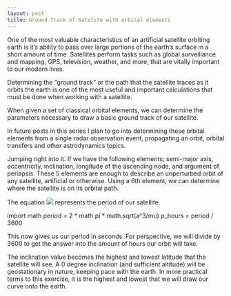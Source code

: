 ```yaml
---
layout: post
title: Ground Track of Satelite with orbital elements
---
```


One of the most valuable characteristics of an artificial satellite orbiting earth is it’s ability to pass over large portions of the earth’s surface in a short amount of time. Satellites perform tasks such as global surveillance and mapping, GPS, television, weather, and more, that are vitally important to our modern lives. 

Determining the “ground track” or the path that the satellite traces as it orbits the earth is one of the most useful and important calculations that must be done when working with a satellite. 

When given a set of classical orbital elements, we can determine the parameters necessary to draw a basic ground track of our satellite. 

In future posts in this series I plan to go into determining these orbital elements from a single radar observation event, propagating an orbit, orbital transfers and other astrodynamics topics. 

Jumping right into it. If we have the following elements; semi-major axis, eccentricity, inclination, longitude of the ascending node, and argument of periapsis. These 5 elements are enough to describe an unperturbed orbit of any satellite, artificial or otherwise. Using a 6th element, we can determine where the satellite is on its orbital path.

The equation <img src="https://render.githubusercontent.com/render/math?math=P = 2\pi\sqrt\dfrac{a^3}{\mu}"> represents the period of our satellite.

import math
period = 2 * math.pi * math.sqrt(a^3/mu)
p_hours = period / 3600

This now gives us our period in seconds. For perspective, we will divide by 3600 to get the answer into the amount of hours our orbit will take. 

The inclination value becomes the highest and lowest latitude that the satellite will see. A 0 degree inclination (and sufficient altitude) will be geostationary in nature, keeping pace with the earth. In more practical terms to this exercise, it is the highest and lowest that we will draw our curve onto the earth.

